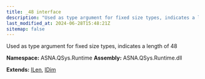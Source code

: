 ```yaml
---
title: _48 interface
description: "Used as type argument for fixed size types, indicates a length of 48  "
last_modified_at: 2024-06-28T15:48:21Z
sitemap: false
---
```


Used as type argument for fixed size types, indicates a length of 48 

**Namespace:** ASNA.QSys.Runtime
**Assembly:** ASNA.QSys.Runtime.dll

**Extends:** [ILen](/reference/runtime/qsys-runtime/i-len.html), [IDim](/reference/runtime/qsys-runtime/i-dim.html)
<br>
<br>
